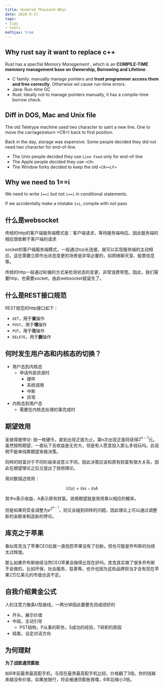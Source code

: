 ```yaml
---
title: Hundred Thousand Whys
date: 2020-9-17
tags: 
- tips
- tools
mathjax: true
---
```


## Why rust say it want to replace c++

Rust has a specfial  *Memory Management* , which is an **COMPILE-TIME memnory management base on Ownership, Borrowing and Lifetime** .

- C family: manually manage pointers and  **trust programmer access them and free correctly**. Otherwise wil cause run-time errors.
- Java: Run-time GC
- Rust: Ideally not to manage pointers manually, it has a compile-time borrow check.


## Diff in DOS, Mac and Unix file

The old Teletype machine used two character to satrt a new line. One to move the carriage(return \<CR\>) back to first position.

Back in the day, storage was expensive. Some people decided they did not need two character for end-of-line.

- The Unix people decided they use `Line Feed` only for end-of-line
- The Apple people decided they use `<CR>`
- The Window forks decided to keep the old `<CR><LF>`


## Why we need to 1==i

We need to write `1==i` but not `i==i` in conditional statements.

If we accidentally make a mistake `1=i`, compile with not pass


## 什么是websocket

传统的http的客户端服务端模式是：客户端请求，等待服务端响应。因此服务端的相应很依赖于客户端的请求

socket的客户端服务端模式，一般通过tcp长连接，就可以实现服务端的主动相应。这在需要立即作出状态变更的场景是非常必要的，如网络聊天室、股票信息等。

传统的http一般通过轮循的方式来检测状态的变更，非常浪费带宽。因此，我们需要http，也需要socket，由此websocket就诞生了。


## 什么是REST接口规范

REST规范的http接口如下：

- `GET`，用于**查**操作
- `POST`，用于**增**操作
- `PUT`，用于**改**操作
- `DELETE`，用于**删**操作


## 何时发生用户态和内核态的切换？

- 用户态到内核态
    * 申请外部资源时
        + 硬件
        + 系统调用
        + 中断
        + 异常
- 内核态到用户态
    * 需要在内核态处理的事完成时


## 期望效用

圣彼得堡悖论: 抛一枚硬币，直到出现正面为止。第n次出现正面将获得$2^{n-1}$元。虽然按照期望，一直玩下去收益是无穷大，但是有人愿意投入那么多钱玩吗。此说明不能单纯靠期望来做决策。

同样的财富对于不同阶级来说意义不同，因此决策应该和原有财富有很大关系，因此在期望理论之后又提出了效用理论。

用对数描述效用：

$$U(x) = lnx - lnA$$

其中x表示收益，A表示原有财富。效用期望就是效用乘以相应的概率。

但是如果将奖金调整为$e^{2^{n-1}}$，则又会碰到同样的问题。因此理论上可以通过调整新的金额来制造新的悖论。


## 库克之于苹果

看似库克当了苹果CEO后就一直抱怨苹果没有了创新。但也可能是乔布斯的功绩太过辉煌。

那么如果乔布斯继续当然CEO苹果会做得比现在好吗。库克其实做了很多乔布斯不会做的，比如环保，社会服务，慈善等。也许也因为这些品牌担当才会有现在苹果2万亿美元的市值也说不定。


## 自我介绍黄金公式

人的注意力像条U型曲线，一两分钟因此要要先将成绩好的

- 开头，展示价值
- 中段，主动引导
    * PST结构，P从事的职务，S成功的经验，T转职的原因
- 结尾，设定对话方向


## 为何理财

**为了战胜通货膨胀**

如6年前最贵最高配手机，与现在最贵最高配手机比较，价格翻了3倍。你的钱越来越没有价值，如果放银行，将会被通货膨胀吞噬，6年后缩小3倍。



